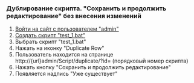 ### Дублирование скрипта. "Сохранить и продолжить редактирование" без внесения изменений

1. [Войти на сайт с пользователем "admin"](../../../../0.%20Шаги/1.%20Войти%20на%20сайт%20с%20пользователем%20username.md)
1. [Создать скрипт "test_1.bat"](../../../../0.%20Шаги/2.%20Создать%20скрипт%20с%20именем%20test_name.md)
1. Выбрать скрипт "test_1.bat"
1. Нажать на иконку "Duplicate Row"
1. Пользователь находится на странице http://{url}admin/Script/duplicate/?id= (порядковый номер скрипта)
1. Нажать кнопку "Сохранить и продолжить редактирование"
1. Появляется надпись "Уже существует"